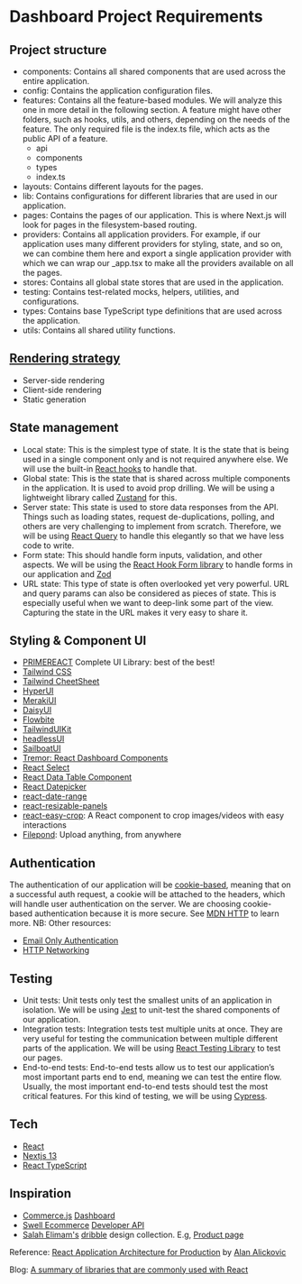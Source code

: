# Dashboard Project Requirements

## Project structure

- components: Contains all shared components that are used across the entire application.
- config: Contains the application configuration files.
- features: Contains all the feature-based modules. We will analyze this one in more detail in the following section. A feature might have other folders, such as hooks, utils, and others, depending on the needs of the feature. The only required file is the index.ts file, which acts as the public API of a feature.
  - api
  - components
  - types
  - index.ts
- layouts: Contains different layouts for the pages.
- lib: Contains configurations for different libraries that are used in our application.
- pages: Contains the pages of our application. This is where Next.js will look for pages in the filesystem-based routing.
- providers: Contains all application providers. For example, if our application uses many different providers for styling, state, and so on, we can combine them here and export a single application provider with which we can wrap our \_app.tsx to make all the providers available on all the pages.
- stores: Contains all global state stores that are used in the application.
- testing: Contains test-related mocks, helpers, utilities, and configurations.
- types: Contains base TypeScript type definitions that are used across the application.
- utils: Contains all shared utility functions.

## [Rendering strategy](https://beta.nextjs.org/docs/rendering/fundamentals)

- Server-side rendering
- Client-side rendering
- Static generation

## State management

- Local state: This is the simplest type of state. It is the state that is being used in a single component only and is not required anywhere else. We will use the built-in [React hooks](https://beta.reactjs.org/learn/managing-state) to handle that.
- Global state: This is the state that is shared across multiple components in the application. It is used to avoid prop drilling. We will be using a lightweight library called [Zustand](https://docs.pmnd.rs/zustand/getting-started/introduction) for this.
- Server state: This state is used to store data responses from the API. Things such as loading states, request de-duplications, polling, and others are very challenging to implement from scratch. Therefore, we will be using [React Query](https://tanstack.com/query/latest/docs/react/overview) to handle this elegantly so that we have less code to write.
- Form state: This should handle form inputs, validation, and other aspects. We will be using the [React Hook Form library](https://react-hook-form.com/) to handle forms in our application and [Zod](https://zod.dev/)
- URL state: This type of state is often overlooked yet very powerful. URL and query params can also be considered as pieces of state. This is especially useful when we want to deep-link some part of the view. Capturing the state in the URL makes it very easy to share it.

## Styling & Component UI

- [PRIMEREACT](https://primereact.org/) Complete UI Library: best of the best!
- [Tailwind CSS](https://tailwindcss.com/)
- [Tailwind CheetSheet](https://nerdcave.com/tailwind-cheat-sheet)
- [HyperUI](https://www.hyperui.dev/)
- [MerakiUI](https://merakiui.com/)
- [DaisyUI](https://daisyui.com/)
- [Flowbite](https://flowbite.com/)
- [TailwindUIKit](https://tailwinduikit.com/)
- [headlessUI](https://headlessui.com/)
- [SailboatUI](https://sailboatui.com/)
- [Tremor: React Dashboard Components](https://www.tremor.so/)
- [React Select](https://react-select.com/home)
- [React Data Table Component](https://react-data-table-component.netlify.app/?path=/story/getting-started-intro--page)
- [React Datepicker](https://reactdatepicker.com/)
- [react-date-range](https://hypeserver.github.io/react-date-range/)
- [react-resizable-panels](https://github.com/bvaughn/react-resizable-panels)
- [react-easy-crop](https://github.com/ValentinH/react-easy-crop): A React component to crop images/videos with easy interactions
- [Filepond](https://pqina.nl/filepond/): Upload anything, from anywhere

## Authentication

The authentication of our application will be [cookie-based](https://developer.mozilla.org/en-US/docs/Web/HTTP/Cookies), meaning that on a successful auth request, a cookie will be attached to the headers, which will handle user authentication on the server. We are choosing cookie-based authentication because it is more secure.
See [MDN HTTP](https://developer.mozilla.org/en-US/docs/Web/HTTP) to learn more.
NB: Other resources:
- [Email Only Authentication](https://www.youtube.com/watch?v=b6qHfPdv4Y8)
- [HTTP Networking](https://www.youtube.com/watch?v=2JYT5f2isg4&t=18s)

## Testing

- Unit tests: Unit tests only test the smallest units of an application in isolation. We will be using [Jest](https://jestjs.io/) to unit-test the shared components of our application.
- Integration tests: Integration tests test multiple units at once. They are very useful for testing the communication between multiple different parts of the application. We will be using [React Testing Library](https://testing-library.com/) to test our pages.
- End-to-end tests: End-to-end tests allow us to test our application’s most important parts end to end, meaning we can test the entire flow. Usually, the most important end-to-end tests should test the most critical features. For this kind of testing, we will be using [Cypress](https://www.cypress.io/).


## Tech

- [React](https://beta.reactjs.org/)
- [Nextjs 13](https://beta.nextjs.org/docs)
- [React TypeScript](https://react-typescript-cheatsheet.netlify.app/docs/basic/setup)

## Inspiration

- [Commerce.js](https://commercejs.com/) [Dashboard](https://dashboard.chec.io/)
- [Swell Ecommerce](https://www.swell.is/) [Developer API](https://developers.swell.is/)
- [Salah Elimam's](https://dribbble.com/SalahElimam) [dribble](https://dribbble.com/) design collection. E.g, [Product page](https://dribbble.com/shots/14643825-Products-Cards)



Reference: [React Application Architecture for Production](https://learning.oreilly.com/library/view/react-application-architecture/9781801070539/) by [Alan Alickovic](https://github.com/alan2207)

Blog: [A summary of libraries that are commonly used with React](https://www.frontendundefined.com/posts/summaries/common-react-libraries/)
